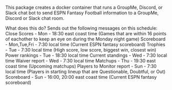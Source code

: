 This package creates a docker container that runs a GroupMe, Discord, or Slack chat bot to send ESPN Fantasy Football information to a GroupMe, Discord or Slack chat room.

What does this do?
Sends out the following messages on this schedule:
Close Scores - Mon - 18:30 east coast time (Games that are within 16 points of eachother to keep an eye on during the Monday night game)
Scoreboard - Mon,Tue,Fri - 7:30 local time (Current ESPN fantasy scoreboard)
Trophies - Tue - 7:30 local time (High score, low score, biggest win, closest win)
Power rankings - Tue - 18:30 local time
Current standings - Wed - 7:30 local time
Waiver report - Wed - 7:30 local time
Matchups - Thu - 19:30 east coast time (Upcoming matchups)
Players to Monitor report - Sun - 7:30 local time (Players in starting lineup that are Questionable, Doubtful, or Out)
Scoreboard - Sun - 16:00, 20:00 east coast time (Current ESPN fantasy scoreboard)
